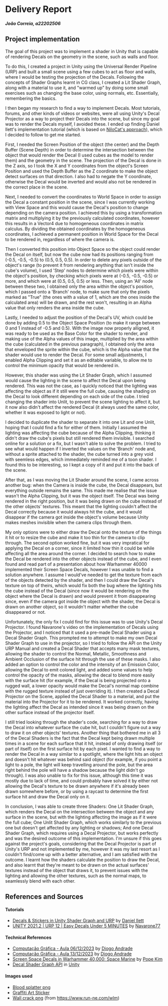 # Delivery Report

##### João Correia, a22202506

## Project implementation

The goal of this project was to implement a shader in Unity that is capable of rendering Decals on the geometry in the scene, such as walls and floor.

To do this, I created a project in Unity using the Universal Render Pipeline (URP) and built a small scene using a few cubes to act as floor and walls, where I would be testing the projection of the Decals. Following the concepts of Shader Graphs learnt in CG class, I created a Lit Shader Graph, along with a material to use it, and "warmed up" by doing some small exercises such as changing the base color, using normals, etc. Essentially, remembering the basics.

I then began my research to find a way to implement Decals. Most tutorials, forums, and other kinds of videos or websites, were all using Unity's Decal Projector as a way to project their Decals into the scene, but since my goal was to render the Decals myself, I avoided these. I ended up finding Daniel Ilett's implementation tutorial (which is based on [NiloCat's approach](https://github.com/ColinLeung-NiloCat/UnityURPUnlitScreenSpaceDecalShader)), which I decided to follow to get me started.

First, I needed the Screen Position of the object (the center) and the Depth Buffer (Scene Depth) in order to determine the intersection between the object that would render the Decal (I used cubes as the model to render them) and the geometry in the scene. The projection of the Decal is done in the Z axis, so I took the X and Y coordinates from the object's Screen Position and used the Depth Buffer as the Z coordinate to make the object detect surfaces on that direction. I also had to negate the Y coordinate, otherwise the Decal would be inverted and would also not be rendered in the correct place in the scene. 

Next, I needed to convert the coordinates to World Space in order to assign the Decal a constant position in the scene, since I was currently working with View Space and this would cause the Decal's position to change depending on the camera position. I achieved this by using a transformation matrix and multiplying it by the previously calculated coordinates, however this results in a Vector4 due to homogeneous coordinates in matrix calculus. By dividing the obtained coordinates by the homogeneous coordinates, I achieved a permanent position in World Space for the Decal to be rendered in, regardless of where the camera is. 

Then I converted this position into Object Space so the object could render the Decal on itself, but now the cube now had its positions ranging from (-0.5, -0.5, -0.5) to (0.5, 0.5, 0.5). In order to delete any pixels outside of the object's range (to prevent it from rendering anything that isn't inside the cube's volume), I used 'Step' nodes to determine which pixels were within the object's position, by checking which pixels were at (-0.5, -0.5, -0.5) or more, and which were at (0.5, 0.5, 0.5) or less. Then, using an 'All' node between these two, I obtained only the area within the object's position, which I passed onto a 'Branch' node, to make sure that only the pixels marked as "True" (the ones with a value of 1, which are the ones inside the calculated area) will be drawn, and the rest won't, resulting in an Alpha value that only renders the area inside the cube.

Lastly, I needed to adjust the position of the Decal's UV, which could be done by adding 0.5 to the Object Space Position (to make it range between 0 and 1 instead of -0.5 and 0.5). With the image now properly alligned, it was ready to be used as the Base Color for the shader to render, and making use of the Alpha values of this image, multiplied by the area within the cube (calculated in the previous paragraph), I obtained only the area that enveloped the sprite within the cube, which is the Alpha value that the shader would use to render the Decal. For some small adjustments, I enabled Alpha Clipping and set it as an editable variable, to allow me to control the minimum opacity that would be rendered in.

However, this shader was using the Lit Shader Graph, which I assumed would cause the lighting in the scene to affect the Decal upon being rendered. This was not the case, as I quickly noticed that the lighting was affecting the object as if it still were the full cube, causing the shading on the Decal to look different depending on each side of the cube. I tried changing the shader into Unlit, to prevent the scene lighting to affect it, but it now also didn't affect the rendered Decal (it always used the same color, whether it was exposed to light or not).

I decided to duplicate the shader to separate it into one Lit and one Unlit, hoping that I could find a fix for either of them. Initially I assumed the lighting was affecting the cube because of the Alpha Clipping, thinking it didn't draw the cube's pixels but still rendered them invisible. I searched online for a solution or a fix, but I wasn't able to solve the problem. I tried to see what would happen if I inverted the values on the 'Branch' node and, without a sprite attached to the shader, the cube turned into a grey void with seemless edges, which immediately reminded me of a toon shader. I found this to be interesting, so I kept a copy of it and put it into the back of the scene.

After that, as I was moving the Lit Shader around the scene, I came across another bug: when the Camera is inside the cube, the Decal disappears, but everything outside remains the same. This made me realise that the issue wasn't the Alpha Clipping, but it was the object itself. The Decal was being rendered in the right position, but it was being drawn on the cube instead of the other objects' textures. This meant that the lighting couldn't affect the Decal correctly because it would always hit the cube, and it would disappear if the camera got inside the object's volume because Unity makes meshes invisible when the camera clips through them.

My only options were to either draw the Decal onto the texture of the things it hit or to resize the cube and make it too thin for the camera to clip through. The second option worked fine, but it was very impratical for applying the Decal on a corner, since it limited how thin it could be while affecting all the area around the corner. I decided to search how to make the Decal be rendered into the other objects instead of the cube, and I even found and read part of a presentation about how Warhammer 40000 implemented their Screen Space Decals, however I was unable to find a solution anywhere. I assume I would've needed to get the texture from each of the objects detected by the shader, and then I could draw the Decal's texture on top of theirs, which would fix both the bug where the lighting hits the cube instead of the Decal (since now it would be rendering on the object where the Decal is drawn) and would prevent it from disappearing since, even if the camera got inside the object with the shader, the Decal is drawn on another object, so it wouldn't matter whether the cube disappeared or not.

Unfortunately, the only fix I could find for this issue was to use Unity's Decal Projector. I found Navarone's video on the implementation of Decals using the Projector, and I noticed that it used a pre-made Decal Shader using a Decal Shader Graph. This prompted me to attempt to make my own Decal Shader Graph to use in the projector, so I tried to follow the API on the Unity URP Manual and created a Decal Shader that accepts many mask textures, allowing the shader to control the Normal, Metallic, Smoothness and Ambient Occlusion of the surface hit through the use of these masks. I also added an option to control the color and the intensity of an Emission Color, allowing the Decal to emit colored light, and added some values to help control the opacity of the masks, allowing the decal to blend more easily with the surface hit (for example, if the Decal is being projected onto a rugged wall, a lower opacity would make the Decal's normal map combine with the rugged texture instead of just overriding it). I then created a Decal Projector on the Scene, applied the Decal Shader to a material, and put the material into the Projector for it to be rendered. It worked correctly, having the lighting affect the Decal as intended since it was being drawn on the other surface instead of the projector itself.

I still tried looking through the shader's code, searching for a way to draw the Decal into whatever surface the cube hit, but I couldn't figure out a way to draw it on other objects' textures. Another thing that bothered me in all 3 of the Decal Shaders is the fact that the Decal kept being drawn multiple times in a scene for each surface that it hit, instead of only drawing itself (or part of itself) on the first surface hit by each pixel. I wanted to find a way to render the Decal in a way similar to a spotlight, where the light hits an object and doesn't hit whatever was behind said object (for example, if you point a light to a pole, the light will keep travelling around the pole, but the area right behind the pole will have a shadow because the light didn't go through). I was also unable to fix for this issue, although this time it was mostly due to lack of time, and could probably have solved it by either not allowing the Decal's texture to be drawn anywhere if it's already been drawn somewhere before, or by using a raycast to determine the first surface hit and draw the Decal only on it.

In conclusion, I was able to create three Shaders: One Lit Shader Graph, which renders the Decal on the intersection between the object and any surface in the scene, but with the lighting affecting the image as if it were the full cube; One Unlit Shader Graph, which works similarly to the previous one but doesn't get affected by any lighting or shadows; And one Decal Shader Graph, which requires using a Decal Projector, but works perfectly and was the desired outcome of this implementation. I'm unsure if this goes against the project's goals, considering that the Decal Projector is part of Unity's URP and not implemented by me, however it was my last resort as I couldn't find/come up with a better alternative, and I am satisfied with the outcome. I learnt how the shaders calculate the position to draw the Decal, and also learnt that they're meant to be drawn on the actual surfaces' textures instead of the object that draws it, to prevent issues with the lighting and allowing the other textures, such as the normal maps, to seamlessly blend with each other.

## References and Sources

#### Tutorials

- [Decals & Stickers in Unity Shader Graph and URP](https://www.youtube.com/watch?v=f7iO9ernEmM&ab_channel=DanielIlett) by [Daniel Ilett](https://www.youtube.com/@danielilett)
- [UNITY 2021.2 | URP 12 | Easy Decals Under 5 MINUTES](https://www.youtube.com/watch?v=P4HwA-O9vB4&ab_channel=Navarone) by [Navarone77](https://www.youtube.com/@navarone77)

#### Technical References

- [Computação Gráfica - Aula 06/12/2023](https://www.youtube.com/watch?v=W_OeOSBnfUs&ab_channel=DiogoAndrade) by [Diogo Andrade](https://www.youtube.com/@diogoandrade9588)
- [Computação Gráfica - Aula 13/12/2023](https://www.youtube.com/watch?v=j3Fnfhb2z0E&ab_channel=DiogoAndrade) by [Diogo Andrade](https://www.youtube.com/@diogoandrade9588)
- [Screen Space Decals in Warhammer 40,000: Space Marine](https://www.slideshare.net/blindrenderer/screen-space-decals-in-warhammer-40000-space-marine-14699854?fbclid=IwAR2X6yYeWmDiz1Ho4labx3zA3GATpC7fi5qNkzjEj-MYTOBpXnkIsnA3T-A) by [Pope Kim](https://www.slideshare.net/blindrenderer?utm_campaign=profiletracking&utm_medium=sssite&utm_source=ssslideview)
- [Decal Shader Graph API](https://docs.unity3d.com/Packages/com.unity.render-pipelines.universal@14.0/manual/decal-shader.html) in [Unity](https://unity.com/)

#### Images used

- [Blood splatter png](https://pnghq.com/category/blood-splatter-png/)
- [Graffiti Art Sticker](https://www.pinterest.com/pin/771804454888170627/)
- [Wall crack png](https://static.wixstatic.com/media/1f859f_c5364ee8005b457786f284a067cb42a4~mv2.png/v1/fill/w_700,h_700,al_c,q_90,usm_0.66_1.00_0.01,enc_auto/%E2%80%94Pngtree%E2%80%94black%20broken%20wall%20damage%20brick_5476239.png) (from https://www.run-ne.com/wlm)